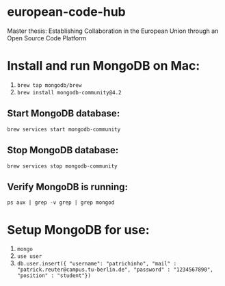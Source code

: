 # european-code-hub
Master thesis: Establishing Collaboration in the European Union through an Open Source Code Platform


# Install and run MongoDB on Mac:
1. `brew tap mongodb/brew`
2. `brew install mongodb-community@4.2`

## Start MongoDB database:
`brew services start mongodb-community`

## Stop MongoDB database:
`brew services stop mongodb-community`

## Verify MongoDB is running:
`ps aux | grep -v grep | grep mongod`


# Setup MongoDB for use:
1. `mongo`
2. `use user`
3. `db.user.insert({ "username": "patrichinho", "mail" : "patrick.reuter@campus.tu-berlin.de", "password" : "1234567890", "position" : "student"})`